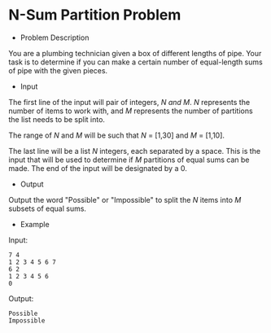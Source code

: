 # N-Sum Partition Problem

- Problem Description

You are a plumbing technician given a box of different lengths of pipe. Your task is to determine if you can make a certain number of equal-length sums of pipe with the given pieces.

- Input

The first line of the input will pair of integers, *N *and* M*.
*N* represents the number of items to work with, and *M* represents the number of partitions the list needs to be split into.

The range of *N* and *M* will be such that *N* = [1,30] and *M* = [1,10].

The last line will be a list *N* integers, each separated by a space. 
This is the input that will be used to determine if *M* partitions of equal sums can be made.
The end of the input will be designated by a 0.

- Output

Output the word "Possible" or "Impossible" to split the *N* items into *M* subsets of equal sums.


- Example

Input:

~~~~~
7 4
1 2 3 4 5 6 7
6 2
1 2 3 4 5 6
0
~~~~~

Output:

~~~~~
Possible
Impossible
~~~~~

